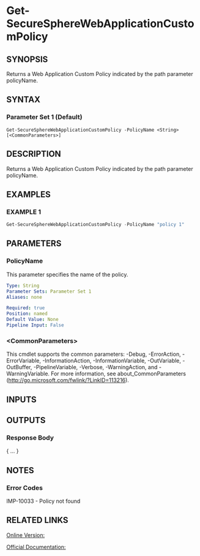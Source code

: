 ﻿# Get-SecureSphereWebApplicationCustomPolicy

## SYNOPSIS
Returns a Web Application Custom Policy indicated by the path parameter policyName.

## SYNTAX

### Parameter Set 1 (Default)
```
Get-SecureSphereWebApplicationCustomPolicy -PolicyName <String> [<CommonParameters>]
```

## DESCRIPTION
Returns a Web Application Custom Policy indicated by the path parameter policyName.

## EXAMPLES

### EXAMPLE 1

```powershell
Get-SecureSphereWebApplicationCustomPolicy -PolicyName "policy 1"
```

## PARAMETERS

### PolicyName
This parameter specifies the name of the policy.

```yaml
Type: String
Parameter Sets: Parameter Set 1
Aliases: none

Required: true
Position: named
Default Value: None
Pipeline Input: False
```

### \<CommonParameters\>
This cmdlet supports the common parameters: -Debug, -ErrorAction, -ErrorVariable, -InformationAction, -InformationVariable, -OutVariable, -OutBuffer, -PipelineVariable, -Verbose, -WarningAction, and -WarningVariable. For more information, see about_CommonParameters (http://go.microsoft.com/fwlink/?LinkID=113216).

## INPUTS

## OUTPUTS

### Response Body
{
...
}

## NOTES

### Error Codes
IMP-10033 - Policy not found

## RELATED LINKS

[Online Version:](https://github.com/akshinmustafayev/Documentation/MD)

[Official Documentation:](https://docs.imperva.com/bundle/v13.6-api-reference-guide/page/61874.htm)



